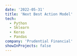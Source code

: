 ```yaml
---
date: '2022-05-31'
title: 'Next Best Action Model'
tech:
  - Python
  - Sklearn
  - Keras
  - Pandas
company: 'Prudential Financial'
showInProjects: false
---
```

 